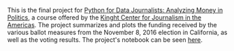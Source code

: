 This is the final project for [Python for Data Journalists: Analyzing Money in Politics](http://journalismcourses.org/course/view.php?id=52), a course offered by the 
[Kinght Center for Journalism in the Americas](https://knightcenter.utexas.edu/). The 
project summarizes and plots the funding received by the various ballot measures from 
the November 8, 2016 election in California, as well as the voting results. The project's 
notebook can be seen [here](https://carlosror.github.io/CA_elections_2016/).
